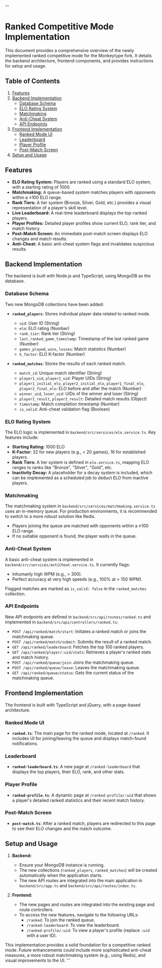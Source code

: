 '''
# Ranked Competitive Mode Implementation

This document provides a comprehensive overview of the newly implemented ranked competitive mode for the Monkeytype fork. It details the backend architecture, frontend components, and provides instructions for setup and usage.

## Table of Contents

1.  [Features](#features)
2.  [Backend Implementation](#backend-implementation)
    -   [Database Schema](#database-schema)
    -   [ELO Rating System](#elo-rating-system)
    -   [Matchmaking](#matchmaking)
    -   [Anti-Cheat System](#anti-cheat-system)
    -   [API Endpoints](#api-endpoints)
3.  [Frontend Implementation](#frontend-implementation)
    -   [Ranked Mode UI](#ranked-mode-ui)
    -   [Leaderboard](#leaderboard)
    -   [Player Profile](#player-profile)
    -   [Post-Match Screen](#post-match-screen)
4.  [Setup and Usage](#setup-and-usage)

## Features

-   **ELO Rating System:** Players are ranked using a standard ELO system, with a starting rating of 1000.
-   **Matchmaking:** A queue-based system matches players with opponents within a ±100 ELO range.
-   **Rank Tiers:** A tier system (Bronze, Silver, Gold, etc.) provides a visual representation of a player's skill level.
-   **Live Leaderboard:** A real-time leaderboard displays the top-ranked players.
-   **Player Profiles:** Detailed player profiles show current ELO, rank tier, and match history.
-   **Post-Match Screen:** An immediate post-match screen displays ELO changes and match results.
-   **Anti-Cheat:** A basic anti-cheat system flags and invalidates suspicious results.

## Backend Implementation

The backend is built with Node.js and TypeScript, using MongoDB as the database.

### Database Schema

Two new MongoDB collections have been added:

-   **`ranked_players`**: Stores individual player data related to ranked mode.
    -   `uid`: User ID (String)
    -   `elo`: ELO rating (Number)
    -   `rank_tier`: Rank tier (String)
    -   `last_ranked_game_timestamp`: Timestamp of the last ranked game (Number)
    -   `games_played`, `wins`, `losses`: Match statistics (Number)
    -   `k_factor`: ELO K-factor (Number)

-   **`ranked_matches`**: Stores the results of each ranked match.
    -   `match_id`: Unique match identifier (String)
    -   `player1_uid`, `player2_uid`: Player UIDs (String)
    -   `player1_initial_elo`, `player2_initial_elo`, `player1_final_elo`, `player2_final_elo`: ELO before and after the match (Number)
    -   `winner_uid`, `loser_uid`: UIDs of the winner and loser (String)
    -   `player1_result`, `player2_result`: Detailed match results (Object)
    -   `timestamp`: Match completion timestamp (Number)
    -   `is_valid`: Anti-cheat validation flag (Boolean)

### ELO Rating System

The ELO logic is implemented in `backend/src/services/elo.service.ts`. Key features include:

-   **Starting Rating:** 1000 ELO
-   **K-Factor:** 32 for new players (e.g., < 20 games), 16 for established players.
-   **Rank Tiers:** A tier system is defined in `elo.service.ts`, mapping ELO ranges to ranks like "Bronze", "Silver", "Gold", etc.
-   **Inactivity Decay:** A placeholder for a decay system is included, which can be implemented as a scheduled job to deduct ELO from inactive players.

### Matchmaking

The matchmaking system in `backend/src/services/matchmaking.service.ts` uses an in-memory queue. For production environments, it is recommended to switch to a more robust solution like Redis.

-   Players joining the queue are matched with opponents within a ±100 ELO range.
-   If no suitable opponent is found, the player waits in the queue.

### Anti-Cheat System

A basic anti-cheat system is implemented in `backend/src/services/antiCheat.service.ts`. It currently flags:

-   Inhumanly high WPM (e.g., > 300).
-   Perfect accuracy at very high speeds (e.g., 100% at > 150 WPM).

Flagged matches are marked as `is_valid: false` in the `ranked_matches` collection.

### API Endpoints

New API endpoints are defined in `backend/src/api/routes/ranked.ts` and implemented in `backend/src/api/controllers/ranked.ts`:

-   `POST /api/ranked/match/start`: Initiates a ranked match or joins the matchmaking queue.
-   `POST /api/ranked/match/submit`: Submits the result of a ranked match.
-   `GET /api/ranked/leaderboard`: Fetches the top 100 ranked players.
-   `GET /api/ranked/player/:uid/stats`: Retrieves a player's ranked stats and match history.
-   `POST /api/ranked/queue/join`: Joins the matchmaking queue.
-   `POST /api/ranked/queue/leave`: Leaves the matchmaking queue.
-   `GET /api/ranked/queue/status`: Gets the current status of the matchmaking queue.

## Frontend Implementation

The frontend is built with TypeScript and jQuery, with a page-based architecture.

### Ranked Mode UI

-   **`ranked.ts`**: The main page for the ranked mode, located at `/ranked`. It includes UI for joining/leaving the queue and displays match-found notifications.

### Leaderboard

-   **`ranked-leaderboard.ts`**: A new page at `/ranked-leaderboard` that displays the top players, their ELO, rank, and other stats.

### Player Profile

-   **`ranked-profile.ts`**: A dynamic page at `/ranked-profile/:uid` that shows a player's detailed ranked statistics and their recent match history.

### Post-Match Screen

-   **`post-match.ts`**: After a ranked match, players are redirected to this page to see their ELO changes and the match outcome.

## Setup and Usage

1.  **Backend:**
    -   Ensure your MongoDB instance is running.
    -   The new collections (`ranked_players`, `ranked_matches`) will be created automatically when the application starts.
    -   The new API routes are integrated into the main application in `backend/src/app.ts` and `backend/src/api/routes/index.ts`.

2.  **Frontend:**
    -   The new pages and routes are integrated into the existing page and route controllers.
    -   To access the new features, navigate to the following URLs:
        -   `/ranked`: To join the ranked queue.
        -   `/ranked-leaderboard`: To view the leaderboard.
        -   `/ranked-profile/:uid`: To view a player's profile (replace `:uid` with a user ID).

This implementation provides a solid foundation for a competitive ranked mode. Future enhancements could include more sophisticated anti-cheat measures, a more robust matchmaking system (e.g., using Redis), and visual improvements to the UI.
'''
